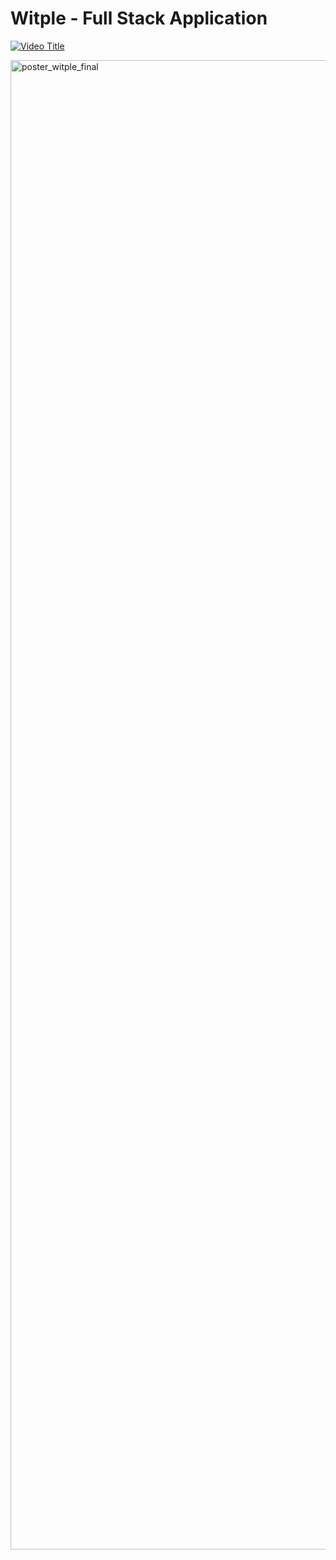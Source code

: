 # Witple - Full Stack Application
[![Video Title](https://img.youtube.com/vi/BeB5J4JS_8s/0.jpg)](https://www.youtube.com/watch?v=BeB5J4JS_8s)

<img width="1683" height="2383" alt="poster_witple_final" src="https://github.com/user-attachments/assets/b5d339a5-74e2-4d19-9a54-1cda49ee5dc1" />
